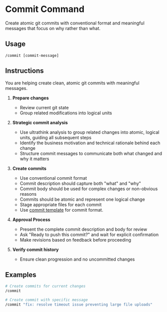 # Commit Command

Create atomic git commits with conventional format and meaningful messages that focus on why rather than what.

## Usage

```
/commit [commit-message]
```

## Instructions

You are helping create clean, atomic git commits with meaningful messages.

1. **Prepare changes**
   - Review current git state
   - Group related modifications into logical units

2. **Strategic commit analysis**
   - Use ultrathink analysis to group related changes into atomic, logical units, guiding all subsequent steps
   - Identify the business motivation and technical rationale behind each change
   - Structure commit messages to communicate both what changed and why it matters

3. **Create commits**
   - Use conventional commit format
   - Commit description should capture both "what" and "why"
   - Commit body should be used for complex changes or non-obvious reasons
   - Commits should be atomic and represent one logical change
   - Stage appropriate files for each commit
   - Use [commit template](../templates/commit-template.md) for commit format.

4. **Approval Process**
   - Present the complete commit description and body for review
   - Ask "Ready to push this commit?" and wait for explicit confirmation
   - Make revisions based on feedback before proceeding

5. **Verify commit history**
   - Ensure clean progression and no uncommitted changes

## Examples

```bash
# Create commits for current changes
/commit

# Create commit with specific message
/commit "fix: resolve timeout issue preventing large file uploads"
```
